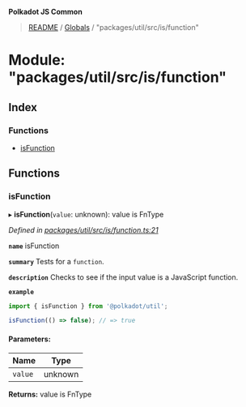 **Polkadot JS Common**

> [README](../README.md) / [Globals](../globals.md) / "packages/util/src/is/function"

# Module: "packages/util/src/is/function"

## Index

### Functions

* [isFunction](_packages_util_src_is_function_.md#isfunction)

## Functions

### isFunction

▸ **isFunction**(`value`: unknown): value is FnType

*Defined in [packages/util/src/is/function.ts:21](https://github.com/polkadot-js/common/blob/13ae8665/packages/util/src/is/function.ts#L21)*

**`name`** isFunction

**`summary`** Tests for a `function`.

**`description`** 
Checks to see if the input value is a JavaScript function.

**`example`** 
<BR>

```javascript
import { isFunction } from '@polkadot/util';

isFunction(() => false); // => true
```

#### Parameters:

Name | Type |
------ | ------ |
`value` | unknown |

**Returns:** value is FnType
